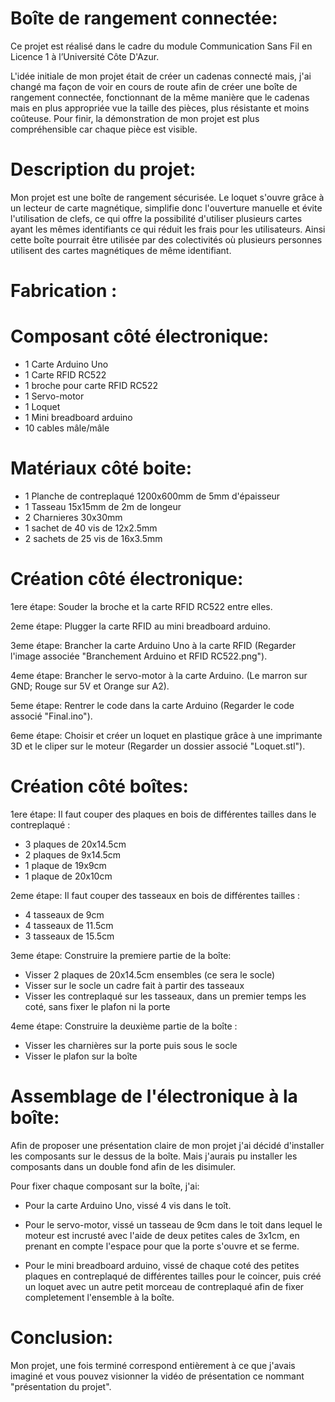 # Boîte de rangement connectée:
Ce projet est réalisé dans le cadre du module Communication Sans Fil en Licence 1 à l’Université 
Côte D'Azur.

L'idée initiale de mon projet était de créer un cadenas connecté mais, j'ai changé ma façon de voir en cours de route afin de créer une boîte de rangement connectée, fonctionnant de la même manière que le cadenas mais en plus appropriée vue la taille des pièces, plus résistante et moins coûteuse. Pour finir, la démonstration de mon projet est plus compréhensible car chaque pièce est visible.


# Description du projet:

Mon projet est une boîte de rangement sécurisée. Le loquet s'ouvre grâce à un lecteur de carte magnétique, simplifie donc l'ouverture manuelle et évite l'utilisation de clefs, ce qui offre la possibilité d'utiliser plusieurs cartes ayant les mêmes identifiants ce qui réduit les frais pour les utilisateurs. Ainsi cette boîte pourrait être utilisée par des colectivités où plusieurs personnes utilisent des cartes magnétiques de même identifiant.


# Fabrication :
# Composant côté électronique:
- 1 Carte Arduino Uno
- 1 Carte RFID RC522
- 1 broche pour carte RFID RC522
- 1 Servo-motor
- 1 Loquet
- 1 Mini breadboard arduino
- 10 cables mâle/mâle

# Matériaux côté boite:
- 1 Planche de contreplaqué 1200x600mm de 5mm d'épaisseur
- 1 Tasseau 15x15mm de 2m de longeur
- 2 Charnieres 30x30mm
- 1 sachet de 40 vis de 12x2.5mm
- 2 sachets de 25 vis de 16x3.5mm


# Création côté électronique:

1ere étape: Souder la broche et la carte RFID RC522 entre elles.

2eme étape: Plugger la carte RFID au mini breadboard arduino.

3eme étape: Brancher la carte Arduino Uno à la carte RFID (Regarder l'image associée "Branchement Arduino et RFID RC522.png").

4eme étape: Brancher le servo-motor à la carte Arduino. (Le marron sur GND; Rouge sur 5V et Orange sur A2).

5eme étape: Rentrer le code dans la carte Arduino (Regarder le code associé "Final.ino").

6eme étape: Choisir et créer un loquet en plastique grâce à une imprimante 3D et le cliper sur le moteur (Regarder un dossier associé "Loquet.stl").

# Création côté boîtes:

1ere étape: Il faut couper des plaques en bois de différentes tailles dans le contreplaqué :
- 3 plaques de 20x14.5cm
- 2 plaques de 9x14.5cm
- 1 plaque de 19x9cm
- 1 plaque de 20x10cm

2eme étape: Il faut couper des tasseaux en bois de différentes tailles :
- 4 tasseaux de 9cm
- 4 tasseaux de 11.5cm
- 3 tasseaux de 15.5cm

3eme étape: Construire la premiere partie de la boîte:
- Visser 2 plaques de 20x14.5cm ensembles (ce sera le socle)
- Visser sur le socle un cadre fait à partir des tasseaux
- Visser les contreplaqué sur les tasseaux, dans un premier temps les coté, sans fixer le plafon ni la porte

4eme étape: Construire la deuxième partie de la boîte :
- Visser les charnières sur la porte puis sous le socle
- Visser le plafon sur la boîte

# Assemblage de l'électronique à la boîte:

Afin de proposer une présentation claire de mon projet j'ai décidé d'installer les composants sur le dessus de la boîte.
Mais j'aurais pu installer les composants dans un double fond afin de les disimuler.

Pour fixer chaque composant sur la boîte, j'ai:

- Pour la carte Arduino Uno, vissé 4 vis dans le toît.

- Pour le servo-motor, vissé un tasseau de 9cm dans le toit dans lequel le moteur est incrusté avec l'aide de deux petites cales de 3x1cm, en prenant en compte l'espace pour que la porte s'ouvre et se ferme.

- Pour le mini breadboard arduino, vissé de chaque coté des petites plaques en contreplaqué de différentes tailles pour le coincer, puis créé un loquet avec un autre petit morceau de contreplaqué afin de fixer completement l'ensemble à la boîte.

# Conclusion:

Mon projet, une fois terminé correspond entièrement à ce que j'avais imaginé et vous pouvez visionner la vidéo de présentation ce nommant "présentation du projet".









